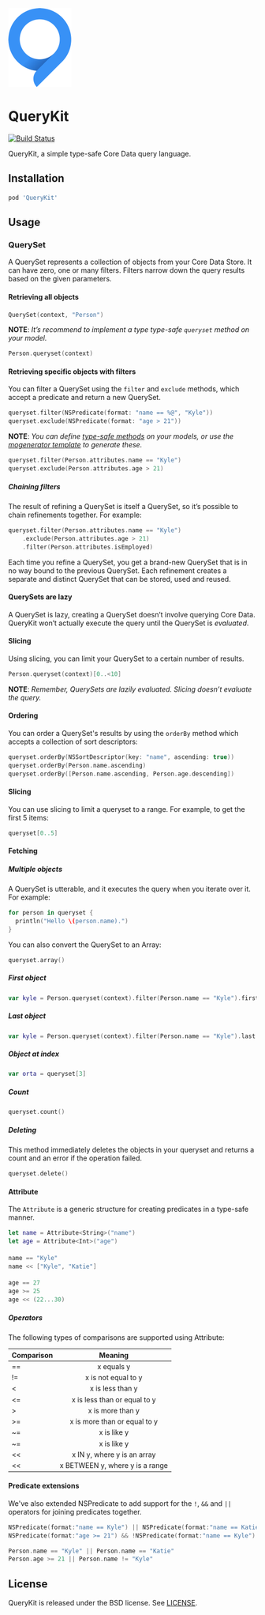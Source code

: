 <img src="QueryKit.png" width=128 height=160 alt="QueryKit Logo" />

# QueryKit

[![Build Status](http://img.shields.io/travis/QueryKit/QueryKit/master.svg?style=flat)](https://travis-ci.org/QueryKit/QueryKit)

QueryKit, a simple type-safe Core Data query language.

## Installation

```ruby
pod 'QueryKit'
```

## Usage

### QuerySet

A QuerySet represents a collection of objects from your Core Data Store. It can have zero, one or many filters. Filters narrow down the query results based on the given parameters.

#### Retrieving all objects

```swift
QuerySet(context, "Person")
```

**NOTE**: *It’s recommend to implement a type type-safe `queryset` method on your model.*

```swift
Person.queryset(context)
```

#### Retrieving specific objects with filters

You can filter a QuerySet using the `filter` and `exclude` methods, which
accept a predicate and return a new QuerySet.

```swift
queryset.filter(NSPredicate(format: "name == %@", "Kyle"))
queryset.exclude(NSPredicate(format: "age > 21"))
```

**NOTE**: *You can define [type-safe methods](https://github.com/QueryKit/TodoExample/blob/master/Todo/Model/Generated/_Task.swift#L14-26) on your models, or use the [mogenerator template](https://github.com/QueryKit/mogenerator-template) to generate these.*

```swift
queryset.filter(Person.attributes.name == "Kyle")
queryset.exclude(Person.attributes.age > 21)
```

##### Chaining filters

The result of refining a QuerySet is itself a QuerySet, so it’s possible to chain refinements together. For example:

```swift
queryset.filter(Person.attributes.name == "Kyle")
    .exclude(Person.attributes.age > 21)
    .filter(Person.attributes.isEmployed)
```

Each time you refine a QuerySet, you get a brand-new QuerySet that is in no way bound to the previous QuerySet. Each refinement creates a separate and distinct QuerySet that can be stored, used and reused.

#### QuerySets are lazy

A QuerySet is lazy, creating a QuerySet doesn’t involve querying Core Data. QueryKit won’t actually execute the query until the QuerySet is *evaluated*.

#### Slicing

Using slicing, you can limit your QuerySet to a certain number of results.

```swift
Person.queryset(context)[0..<10]
```

**NOTE**: *Remember, QuerySets are lazily evaluated. Slicing doesn’t evaluate the query.*

#### Ordering

You can order a QuerySet's results by using the `orderBy` method which accepts
a collection of sort descriptors:

```swift
queryset.orderBy(NSSortDescriptor(key: "name", ascending: true))
queryset.orderBy(Person.name.ascending)
queryset.orderBy([Person.name.ascending, Person.age.descending])
```

#### Slicing

You can use slicing to limit a queryset to a range. For example, to get the
first 5 items:

```swift
queryset[0..5]
```

#### Fetching

##### Multiple objects

A QuerySet is utterable, and it executes the query when you iterate over it. For example:

```swift
for person in queryset {
  println("Hello \(person.name).")
}
```

You can also convert the QuerySet to an Array:

```swift
queryset.array()
```

##### First object

```swift
var kyle = Person.queryset(context).filter(Person.name == "Kyle").first
```

##### Last object

```swift
var kyle = Person.queryset(context).filter(Person.name == "Kyle").last
```

##### Object at index

```swift
var orta = queryset[3]
```

##### Count

```swift
queryset.count()
```

##### Deleting

This method immediately deletes the objects in your queryset and returns a
count and an error if the operation failed.

```swift
queryset.delete()
```

#### Attribute

The `Attribute` is a generic structure for creating predicates in a type-safe manner.

```swift
let name = Attribute<String>("name")
let age = Attribute<Int>("age")

name == "Kyle"
name << ["Kyle", "Katie"]

age == 27
age >= 25
age << (22...30)
```

##### Operators

The following types of comparisons are supported using Attribute:

| Comparison | Meaning |
| ------- |:--------:|
| == | x equals y |
| != | x is not equal to y |
| < | x is less than y |
| <= | x is less than or equal to y |
| > | x is more than y |
| >= | x is more than or equal to y |
| ~= | x is like y |
| ~= | x is like y |
| << | x IN y, where y is an array |
| << | x BETWEEN y, where y is a range |

#### Predicate extensions

We've also extended NSPredicate to add support for the `!`, `&&` and `||` operators for joining predicates together.

```swift
NSPredicate(format:"name == Kyle") || NSPredicate(format:"name == Katie")
NSPredicate(format:"age >= 21") && !NSPredicate(format:"name == Kyle")
```

```swift
Person.name == "Kyle" || Person.name == "Katie"
Person.age >= 21 || Person.name != "Kyle"
```

## License

QueryKit is released under the BSD license. See [LICENSE](LICENSE).

